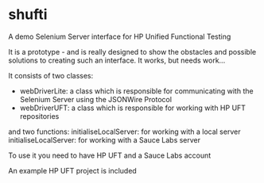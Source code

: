 shufti
======

A demo Selenium Server interface for HP Unified Functional Testing

It is a prototype - and is really designed to show the obstacles and possible solutions to creating such an interface. It works, but needs work...

It consists of two classes:
 - webDriverLite: a class which is responsible for communicating with the Selenium Server using the JSONWire Protocol
 - webDriverUFT: a class which is responsible for working with HP UFT repositories

and two functions: 
initialiseLocalServer: for working with a local server
initialiseLocalServer: for working with a Sauce Labs server

To use it you need to have HP UFT and a Sauce Labs account

An example HP UFT project is included